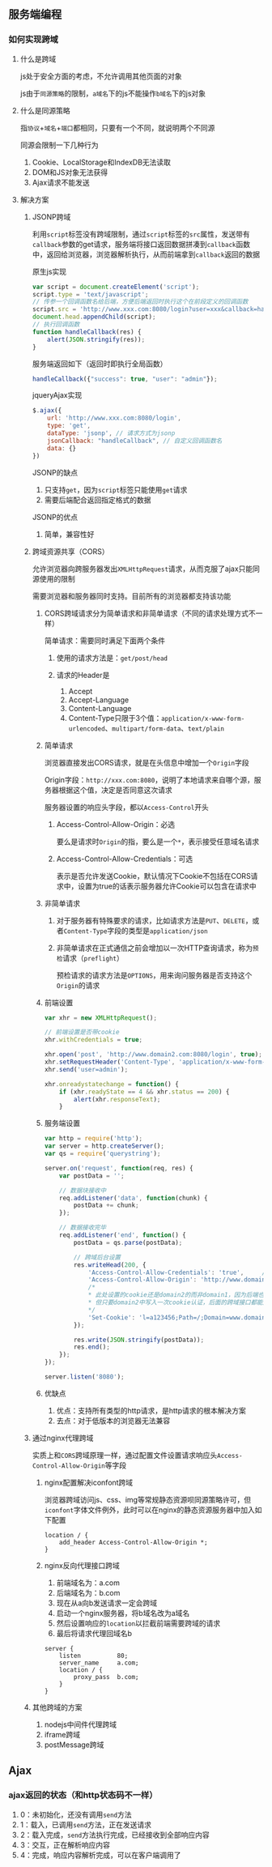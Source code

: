 <!--
 * @Date: 2022-08-04 20:34:05
 * @LastEditors: Lq
 * @LastEditTime: 2022-08-05 18:43:01
 * @FilePath: \learnningNotes\面试题\前端核心.md
-->
## 服务端编程


### 如何实现跨域

1. 什么是跨域

    js处于安全方面的考虑，不允许调用其他页面的对象

    js由于`同源策略`的限制，`a域名`下的js不能操作`b域名`下的js对象

2. 什么是同源策略

    指`协议`+`域名`+`端口`都相同，只要有一个不同，就说明两个不同源

    同源会限制一下几种行为

    1. Cookie、LocalStorage和IndexDB无法读取
    2. DOM和JS对象无法获得
    3. Ajax请求不能发送

3. 解决方案

    1. JSONP跨域

        利用`script`标签没有跨域限制，通过`script`标签的`src`属性，发送带有`callback`参数的get请求，服务端将接口返回数据拼凑到`callback`函数中，返回给浏览器，浏览器解析执行，从而前端拿到`callback`返回的数据

        原生js实现

        ```js
        var script = document.createElement('script');
        script.type = 'text/javascript';
        // 传参一个回调函数名给后端，方便后端返回时执行这个在前段定义的回调函数
        script.src = 'http://www.xxx.com:8080/login?user=xxx&callback=handleCallback';
        document.head.appendChild(script);
        // 执行回调函数
        function handleCallback(res) {
            alert(JSON.stringify(res));
        }
        ```

        服务端返回如下（返回时即执行全局函数）

        ```js
        handleCallback({"success": true, "user": "admin"});
        ```

        jqueryAjax实现

        ```js
        $.ajax({
            url: 'http://www.xxx.com:8080/login',
            type: 'get',
            dataType: 'jsonp', // 请求方式为jsonp
            jsonCallback: "handleCallback", // 自定义回调函数名
            data: {}
        })
        ```

        JSONP的缺点

        1. 只支持`get`，因为`script`标签只能使用`get`请求
        2. 需要后端配合返回指定格式的数据

        JSONP的优点

        1. 简单，兼容性好

    2. 跨域资源共享（CORS）

        允许浏览器向跨服务器发出`XMLHttpRequest`请求，从而克服了ajax只能同源使用的限制

        需要浏览器和服务器同时支持。目前所有的浏览器都支持该功能

        1. CORS跨域请求分为简单请求和非简单请求（不同的请求处理方式不一样）

            简单请求：需要同时满足下面两个条件

             1. 使用的请求方法是：`get/post/head`
             2. 请求的Header是

                1. Accept
                2. Accept-Language
                3. Content-Language
                4. Content-Type只限于3个值：`application/x-www-form-urlencoded`、`multipart/form-data`、`text/plain`

        2. 简单请求

            浏览器直接发出CORS请求，就是在头信息中增加一个`Origin`字段

            Origin字段：`http://xxx.com:8080`，说明了本地请求来自哪个源，服务器根据这个值，决定是否同意这次请求

            服务器设置的响应头字段，都以`Access-Control`开头

            1. Access-Control-Allow-Origin：必选

                要么是请求时`Origin`的指，要么是一个`*`，表示接受任意域名请求

            2. Access-Control-Allow-Credentials：可选

                表示是否允许发送Cookie，默认情况下Cookie不包括在CORS请求中，设置为true的话表示服务器允许Cookie可以包含在请求中

        3. 非简单请求

            1. 对于服务器有特殊要求的请求，比如请求方法是`PUT`、`DELETE`，或者`Content-Type`字段的类型是`application/json`

            2. 非简单请求在正式通信之前会增加以一次HTTP查询请求，称为`预检`请求（`preflight`）

                预检请求的请求方法是`OPTIONS`，用来询问服务器是否支持这个`Origin`的请求

        4. 前端设置

            ```js
            var xhr = new XMLHttpRequest();
            
            // 前端设置是否带cookie
            xhr.withCredentials = true;
            
            xhr.open('post', 'http://www.domain2.com:8080/login', true);
            xhr.setRequestHeader('Content-Type', 'application/x-www-form-urlencoded');
            xhr.send('user=admin');
            
            xhr.onreadystatechange = function() {
                if (xhr.readyState == 4 && xhr.status == 200) {
                    alert(xhr.responseText);
                }
            ```

        5. 服务端设置

            ```js
            var http = require('http');
            var server = http.createServer();
            var qs = require('querystring');
            
            server.on('request', function(req, res) {
                var postData = '';
            
                // 数据块接收中
                req.addListener('data', function(chunk) {
                    postData += chunk;
                });
            
                // 数据接收完毕
                req.addListener('end', function() {
                    postData = qs.parse(postData);
            
                    // 跨域后台设置
                    res.writeHead(200, {
                        'Access-Control-Allow-Credentials': 'true',     // 后端允许发送Cookie
                        'Access-Control-Allow-Origin': 'http://www.domain1.com',    // 允许访问的域（协议+域名+端口）
                        /* 
                        * 此处设置的cookie还是domain2的而非domain1，因为后端也不能跨域写cookie(nginx反向代理可以实现)，
                        * 但只要domain2中写入一次cookie认证，后面的跨域接口都能从domain2中获取cookie，从而实现所有的接口都能跨域访问
                        */
                        'Set-Cookie': 'l=a123456;Path=/;Domain=www.domain2.com;HttpOnly'  // HttpOnly的作用是让js无法读取cookie
                    });
            
                    res.write(JSON.stringify(postData));
                    res.end();
                });
            });
            
            server.listen('8080');
            ```

        6. 优缺点

            1. 优点：支持所有类型的http请求，是http请求的根本解决方案
            2. 去点：对于低版本的浏览器无法兼容


    3. 通过nginx代理跨域

        实质上和`CORS`跨域原理一样，通过配置文件设置请求响应头`Access-Control-Allow-Origin`等字段

        1. nginx配置解决iconfont跨域

            浏览器跨域访问js、css、img等常规静态资源呗同源策略许可，但`iconfont`字体文件例外，此时可以在nginx的静态资源服务器中加入如下配置

            ```
            location / {
                add_header Access-Control-Allow-Origin *;
            }
            ```

        2. nginx反向代理接口跨域

            1. 前端域名为：a.com
            2. 后端域名为：b.com
            3. 现在从a向b发送请求一定会跨域
            4. 启动一个nginx服务器，将b域名改为a域名
            5. 然后设置响应的`location`以拦截前端需要跨域的请求
            6. 最后将请求代理回域名b

            ```
            server {
                listen          80;
                server_name     a.com;
                location / {
                    proxy_pass  b.com;
                }
            }
            ```

    4. 其他跨域的方案

        1. nodejs中间件代理跨域
        2. iframe跨域
        3. postMessage跨域

## Ajax

### ajax返回的状态（和http状态码不一样）

1. 0：未初始化，还没有调用`send`方法
2. 1：载入，已调用`send`方法，正在发送请求
3. 2：载入完成，`send`方法执行完成，已经接收到全部响应内容
4. 3：交互，正在解析响应内容
5. 4：完成，响应内容解析完成，可以在客户端调用了




